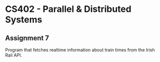 # CS402 - Parallel &amp; Distributed Systems

## Assignment 7
Program that fetches realtime information about train times from the Irish Rail API.
